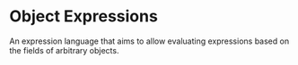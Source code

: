 # Object Expressions

An expression language that aims to allow evaluating expressions based on
the fields of arbitrary objects.